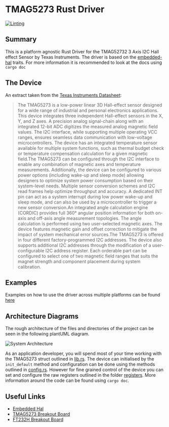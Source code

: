 # TMAG5273 Rust Driver

[![Linting](https://github.com/dysonltd/tmag5273/actions/workflows/Linting.yml/badge.svg)](https://github.com/dysonltd/tmag5273/actions/workflows/Linting.yml)

## Summary

This is a platform agnostic Rust Driver for the TMAG52732 3 Axis I2C Hall effect Sensor by Texas Instruments. The driver is based on the [embedded-hal](https://github.com/rust-embedded/embedded-hal) traits. For more information it is recommended to look at the docs using `cargo doc`

## The Device

An extract taken from the [Texas Instruments Datasheet](./docs/tmag5273.pdf):

>The TMAG5273 is a low-power linear 3D Hall-effect
sensor  designed  for  a  wide  range  of  industrial
and  personal  electronics  applications.  This  device
integrates  three  independent  Hall-effect  sensors  in the  X,  Y,  and  Z  axes.  A  precision  analog  signal-chain  along  with  an  integrated  12-bit  ADC  digitizes
the  measured  analog  magnetic  field  values.  The
I2C  interface,  while  supporting  multiple  operating
VCC  ranges,  ensures  seamless  data  communication
with low-voltage microcontrollers. The device has an
integrated  temperature  sensor  available  for  multiple
system  functions,  such  as  thermal  budget  check  or
temperature  compensation  calculation  for  a  given
magnetic field.The  TMAG5273  can  be  configured  through  the  I2C
interface  to  enable  any  combination  of  magnetic
axes  and  temperature  measurements.  Additionally,
the  device  can  be  configured  to  various  power
options (including wake-up and sleep mode) allowing
designers  to  optimize  system  power  consumption
based  on  their  system-level  needs.  Multiple  sensor
conversion  schemes  and  I2C  read  frames  help
optimize  throughput  and  accuracy.  A  dedicated  INT pin  can  act  as  a  system  interrupt  during  low  power
wake-up and sleep mode, and can also be used by a
microcontroller to trigger a new sensor conversion.An  integrated  angle  calculation  engine  (CORDIC)
provides full 360° angular position information for both
on-axis  and  off-axis  angle  measurement  topologies.
The  angle  calculation  is  performed  using  two
user-selected  magnetic  axes.  The  device  features
magnetic  gain  and  offset  correction  to  mitigate  the
impact of system mechanical error sources.The  TMAG5273  is  offered  in  four  different  factory-programmed I2C addresses. The device also supports
additional  I2C  addresses  through  the  modification
of  a  user-configurable  I2C  address  register.  Each
orderable part can be configured to select one of two
magnetic field ranges that suits the magnet strength
and component placement during system calibration.

## Examples

Examples on how to use the driver across multiple platforms can be found [here](./examples/ReadMe.md)

## Architecture Diagrams

The rough architecture of the files and directories of the project can be seen in the following plantUML diagram.

![System Architecture](./docs/architecture.png)

As an application developer, you will spend most of your time working with the TMAG5273 struct outlined in [lib.rs](./src/lib.rs). The device can initialised by the `init_default` method and configuration can be done using the methods outlined in [config.rs](./src/config.rs). However for fine grained control of the device you can set and configure
the raw registers outlined in the folder [registers](./src/registers/). More information around the code can be found using `cargo doc`.

## Useful Links

- [Embedded Hal](https://docs.rs/embedded-hal/latest/embedded_hal/)
- [TMAG5273 Breakout Board](https://www.sparkfun.com/products/23880)
- [FT232H Breakout Board](https://www.adafruit.com/product/2264)
